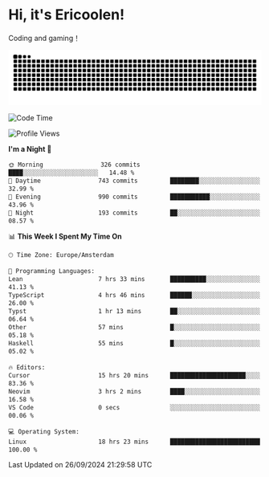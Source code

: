 # Hi, it's Ericoolen!
Coding and gaming！

<picture>
  <source media="(prefers-color-scheme: dark)" srcset="https://raw.githubusercontent.com/Eric-Song-Nop/Eric-Song-Nop/output/github-contribution-grid-snake-dark.svg">
  <source media="(prefers-color-scheme: light)" srcset="https://raw.githubusercontent.com/Eric-Song-Nop/Eric-Song-Nop/output/github-contribution-grid-snake.svg">
  <img alt="github contribution grid snake animation" src="https://raw.githubusercontent.com/Eric-Song-Nop/Eric-Song-Nop/output/github-contribution-grid-snake.svg">
</picture>

<!--START_SECTION:waka-->
![Code Time](http://img.shields.io/badge/Code%20Time-1%2C510%20hrs%2023%20mins-blue)

![Profile Views](http://img.shields.io/badge/Profile%20Views-1-blue)

**I'm a Night 🦉** 

```text
🌞 Morning                326 commits         ████░░░░░░░░░░░░░░░░░░░░░   14.48 % 
🌆 Daytime                743 commits         ████████░░░░░░░░░░░░░░░░░   32.99 % 
🌃 Evening                990 commits         ███████████░░░░░░░░░░░░░░   43.96 % 
🌙 Night                  193 commits         ██░░░░░░░░░░░░░░░░░░░░░░░   08.57 % 
```


📊 **This Week I Spent My Time On** 

```text
🕑︎ Time Zone: Europe/Amsterdam

💬 Programming Languages: 
Lean                     7 hrs 33 mins       ██████████░░░░░░░░░░░░░░░   41.13 % 
TypeScript               4 hrs 46 mins       ██████░░░░░░░░░░░░░░░░░░░   26.00 % 
Typst                    1 hr 13 mins        ██░░░░░░░░░░░░░░░░░░░░░░░   06.64 % 
Other                    57 mins             █░░░░░░░░░░░░░░░░░░░░░░░░   05.18 % 
Haskell                  55 mins             █░░░░░░░░░░░░░░░░░░░░░░░░   05.02 % 

🔥 Editors: 
Cursor                   15 hrs 20 mins      █████████████████████░░░░   83.36 % 
Neovim                   3 hrs 2 mins        ████░░░░░░░░░░░░░░░░░░░░░   16.58 % 
VS Code                  0 secs              ░░░░░░░░░░░░░░░░░░░░░░░░░   00.06 % 

💻 Operating System: 
Linux                    18 hrs 23 mins      █████████████████████████   100.00 % 
```


 Last Updated on 26/09/2024 21:29:58 UTC
<!--END_SECTION:waka-->
